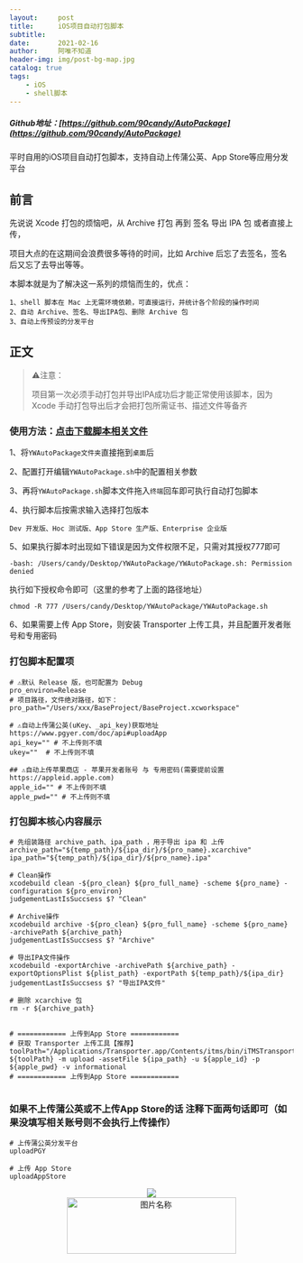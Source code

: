 ```yaml
---
layout:     post
title:      iOS项目自动打包脚本
subtitle:   
date:       2021-02-16
author:     阿唯不知道
header-img: img/post-bg-map.jpg
catalog: true
tags:
    - iOS
    - shell脚本
---
```


##### Github地址：[https://github.com/90candy/AutoPackage](https://github.com/90candy/AutoPackage)

平时自用的iOS项目自动打包脚本，支持自动上传蒲公英、App Store等应用分发平台

## 前言

先说说 Xcode 打包的烦恼吧，从 Archive 打包 再到 签名 导出 IPA 包 或者直接上传，

项目大点的在这期间会浪费很多等待的时间，比如 Archive 后忘了去签名，签名后又忘了去导出等等。

本脚本就是为了解决这一系列的烦恼而生的，优点：
	
	1、shell 脚本在 Mac 上无需环境依赖，可直接运行，并统计各个阶段的操作时间
	2、自动 Archive、签名、导出IPA包、删除 Archive 包
	3、自动上传预设的分发平台

## 正文 

>⚠️注意：
> 
> 项目第一次必须手动打包并导出IPA成功后才能正常使用该脚本，因为 Xcode 手动打包导出后才会把打包所需证书、描述文件等备齐

### 使用方法：[点击下载脚本相关文件](https://codeload.github.com/90candy/AutoPackage/zip/master)

1、将`YWAutoPackage文件夹`直接拖到`桌面`后

2、配置打开编辑`YWAutoPackage.sh`中的配置相关参数

3、再将`YWAutoPackage.sh`脚本文件拖入`终端`回车即可执行自动打包脚本

4、执行脚本后按需求输入选择打包版本

	Dev 开发版、Hoc 测试版、App Store 生产版、Enterprise 企业版

5、如果执行脚本时出现如下错误是因为文件权限不足，只需对其授权777即可

```
-bash: /Users/candy/Desktop/YWAutoPackage/YWAutoPackage.sh: Permission denied
```
执行如下授权命令即可（这里的参考了上面的路径地址）

```
chmod -R 777 /Users/candy/Desktop/YWAutoPackage/YWAutoPackage.sh
```

6、如果需要上传 App Store，则安装 Transporter 上传工具，并且配置开发者账号和专用密码

### 打包脚本配置项

```
# ⚠️默认 Release 版，也可配置为 Debug
pro_environ=Release
# 项目路径，文件绝对路径，如下：
pro_path="/Users/xxx/BaseProject/BaseProject.xcworkspace"

# ⚠️自动上传蒲公英(uKey、_api_key)获取地址https://www.pgyer.com/doc/api#uploadApp
api_key="" # 不上传则不填
ukey=""  # 不上传则不填

## ⚠️自动上传苹果商店 - 苹果开发者账号 与 专用密码(需要提前设置 https://appleid.apple.com)
apple_id="" # 不上传则不填
apple_pwd="" # 不上传则不填
```


### 打包脚本核心内容展示

```
# 先组装路径 archive_path、ipa_path ，用于导出 ipa 和 上传
archive_path="${temp_path}/${ipa_dir}/${pro_name}.xcarchive"
ipa_path="${temp_path}/${ipa_dir}/${pro_name}.ipa"

# Clean操作
xcodebuild clean -${pro_clean} ${pro_full_name} -scheme ${pro_name} -configuration ${pro_environ}
judgementLastIsSuccsess $? "Clean"

# Archive操作
xcodebuild archive -${pro_clean} ${pro_full_name} -scheme ${pro_name} -archivePath ${archive_path}
judgementLastIsSuccsess $? "Archive"

# 导出IPA文件操作
xcodebuild -exportArchive -archivePath ${archive_path} -exportOptionsPlist ${plist_path} -exportPath ${temp_path}/${ipa_dir}
judgementLastIsSuccsess $? "导出IPA文件"

# 删除 xcarchive 包
rm -r ${archive_path}


# ============ 上传到App Store ============  
# 获取 Transporter 上传工具【推荐】
toolPath="/Applications/Transporter.app/Contents/itms/bin/iTMSTransporter"
${toolPath} -m upload -assetFile ${ipa_path} -u ${apple_id} -p ${apple_pwd} -v informational
# ============ 上传到App Store ============ 
 
```
### 如果不上传蒲公英或不上传App Store的话 注释下面两句话即可（如果没填写相关账号则不会执行上传操作）

```
# 上传蒲公英分发平台
uploadPGY

# 上传 App Store
uploadAppStore
```

<div align="center">
<img src = "https://upload-images.jianshu.io/upload_images/2822163-1b59ac9d4417b718.png" align = center />
</div>

<div align="center">
<img src = "http://upload-images.jianshu.io/upload_images/2822163-23eb59c7072548bb.png" width = "300" height = "100" alt="图片名称" align = center />
</div>
